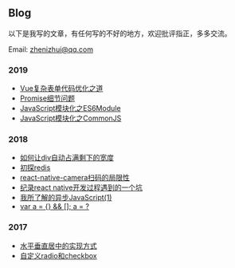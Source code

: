 ## Blog

以下是我写的文章，有任何写的不好的地方，欢迎批评指正，多多交流。

Email: zhenizhui@qq.com

### 2019

+ [Vue复杂表单代码优化之道](https://blog.zhenizhui.space/2019/05/01/vue-complex-form-code-optimization/)
+ [Promise细节问题](https://blog.zhenizhui.space/2019/04/07/promise-detail/)
+ [JavaScript模块化之ES6Module](https://blog.zhenizhui.space/2019/01/03/fe-module-es6-module/)
+ [JavaScript模块化之CommonJS](https://blog.zhenizhui.space/2019/01/01/js-module-commonjs/)

### 2018

+ [如何让div自动占满剩下的宽度](https://blog.zhenizhui.space/2018/12/14/make-a-div-take-the-remaining-height/)
+ [初探redis](https://blog.zhenizhui.space/2018/08/04/redis-learning/)
+ [react-native-camera扫码的局限性](https://blog.zhenizhui.space/2018/06/12/problem-with-react-native-camera/)
+ [纪录react native开发过程遇到的一个坑](https://blog.zhenizhui.space/2018/05/17/problem-with-react-native/)
+ [我所了解的异步JavaScript(1)](https://blog.zhenizhui.space/2018/04/23/asynchronous-in-js-that-i-know-1/)
+ [var a = {} && []; a = ?](https://blog.zhenizhui.space/2018/01/31/logical-operators-in-js/)

### 2017

+ [水平垂直居中的实现方式](https://blog.zhenizhui.space/2017/11/01/how-vertical-centering/)
+ [自定义radio和checkbox](https://blog.zhenizhui.space/2017/04/23/how-to-customer-radio-and-checkbox/)